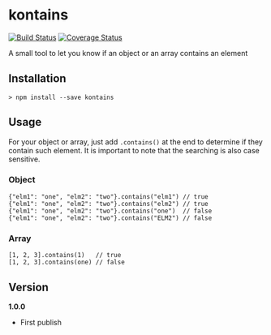 # kontains

[![Build Status](https://travis-ci.org/joeyism/node-kontains.svg?branch=master)](https://travis-ci.org/joeyism/node-kontains)
[![Coverage Status](https://coveralls.io/repos/joeyism/node-kontains/badge.svg?branch=master&service=github)](https://coveralls.io/github/joeyism/node-kontains?branch=master)

A small tool to let you know if an object or an array contains an element

## Installation

    > npm install --save kontains

## Usage
For your object or array, just add `.contains()` at the end to determine if they contain such element. It is important to note that the searching is also case sensitive.

### Object

    {"elm1": "one", "elm2": "two"}.contains("elm1") // true 
    {"elm1": "one", "elm2": "two"}.contains("elm2") // true 
    {"elm1": "one", "elm2": "two"}.contains("one")  // false
    {"elm1": "one", "elm2": "two"}.contains("ELM2") // false

### Array

    [1, 2, 3].contains(1)   // true
    [1, 2, 3].contains(one) // false

## Version
**1.0.0**
* First publish
